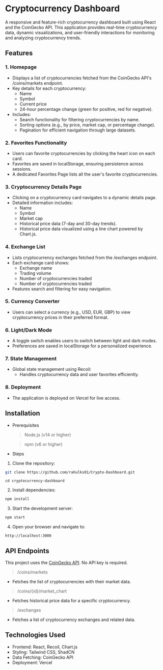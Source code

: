 # Cryptocurrency Dashboard
A responsive and feature-rich cryptocurrency dashboard built using React and the CoinGecko API. This application provides real-time cryptocurrency data, dynamic visualizations, and user-friendly interactions for monitoring and analyzing cryptocurrency trends.

## Features
### 1. Homepage
- Displays a list of cryptocurrencies fetched from the CoinGecko API's /coins/markets endpoint.
- Key details for each cryptocurrency:
  <ul>
    <li>Name</li>
    <li>Symbol</li>
    <li>Current price</li>
    <li>24-hour percentage change (green for positive, red for negative).</li>
  </ul>
- Includes:
  <ul>
    <li>Search functionality for filtering cryptocurrencies by name.</li>
    <li>Sorting options (e.g., by price, market cap, or percentage change).</li>
    <li>Pagination for efficient navigation through large datasets.</li>
  </ul>

### 2. Favorites Functionality
- Users can favorite cryptocurrencies by clicking the heart icon on each card.
- Favorites are saved in localStorage, ensuring persistence across sessions.
- A dedicated Favorites Page lists all the user's favorite cryptocurrencies.

### 3. Cryptocurrency Details Page
- Clicking on a cryptocurrency card navigates to a dynamic details page.
- Detailed information includes:
  <ul>
    <li>Name</li>
    <li>Symbol</li>
    <li>Market cap</li>
    <li>Historical price data (7-day and 30-day trends).</li>
    <li>Historical price data visualized using a line chart powered by Chart.js.</li>
  </ul>
  
### 4. Exchange List
- Lists cryptocurrency exchanges fetched from the /exchanges endpoint.
- Each exchange card shows:
  <ul>
    <li>Exchange name</li>
    <li>Trading volume</li>
    <li>Number of cryptocurrencies traded</li>
    <li>Number of cryptocurrencies traded</li>
  </ul>
- Features search and filtering for easy navigation.
  
### 5. Currency Converter
- Users can select a currency (e.g., USD, EUR, GBP) to view cryptocurrency prices in their preferred format.
  
### 6. Light/Dark Mode
- A toggle switch enables users to switch between light and dark modes.
- Preferences are saved in localStorage for a personalized experience.
  
### 7. State Management
- Global state management using Recoil:
  <ul>
    <li>Handles cryptocurrency data and user favorites efficiently.</li>
  </ul>
  
### 8. Deployment
- The application is deployed on Vercel for live access.

## Installation
- Prerequisites
  > Node.js (v14 or higher)
  
  > npm (v6 or higher)

- Steps
1. Clone the repository:
  ```bash
  git clone https://github.com/rahulks01/Crypto-Dashboard.git
  ```  
  ```
  cd cryptocurrency-dashboard  
  ```
2. Install dependencies:
  ```bash
  npm install 
  ``` 
3. Start the development server:
  ```bash
  npm start 
  ```
4. Open your browser and navigate to:
  ```
  http://localhost:3000  
  ```

## API Endpoints
This project uses the [CoinGecko API](https://www.coingecko.com/en/api/documentation). No API key is required.
  > /coins/markets
  - Fetches the list of cryptocurrencies with their market data.
    
  > /coins/{id}/market_chart
  - Fetches historical price data for a specific cryptocurrency.
    
  > /exchanges
  - Fetches a list of cryptocurrency exchanges and related data.

## Technologies Used
- Frontend: React, Recoil, Chart.js
- Styling: Tailwind CSS, ShadCN
- Data Fetching: CoinGecko API
- Deployment: Vercel
